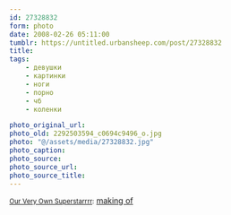 ```yaml
---
id: 27328832
form: photo
date: 2008-02-26 05:11:00
tumblr: https://untitled.urbansheep.com/post/27328832
title:
tags:
    - девушки
    - картинки
    - ноги
    - порно
    - чб
    - коленки

photo_original_url:
photo_old: 2292503594_c0694c9496_o.jpg
photo: "@/assets/media/27328832.jpg"
photo_caption:
photo_source:
photo_source_url:
photo_source_title:
---
```


<p><small><a href="http://flickr.com/photos/shane_tracey">Our Very Own Superstarrrr</a>:</small> <a href="http://www.flickr.com/photos/shane_tracey/2292503594/">making of</a></p>
